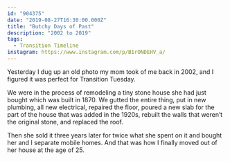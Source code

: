 ```yaml
---
id: "904375"
date: "2019-08-27T16:30:00.000Z"
title: "Butchy Days of Past"
description: "2002 to 2019"
tags:
  - Transition Timeline
instagram: https://www.instagram.com/p/B1rONDEHV_a/
---
```

Yesterday I dug up an old photo my mom took of me back in 2002, and I figured it was perfect for Transition Tuesday.

We were in the process of remodeling a tiny stone house she had just bought which was built in 1870. We gutted the entire thing, put in new plumbing, all new electrical, repaired the floor, poured a new slab for the part of the house that was added in the 1920s, rebuilt the walls that weren’t the original stone, and replaced the roof.

Then she sold it three years later for twice what she spent on it and bought her and I separate mobile homes. And that was how I finally moved out of her house at the age of 25.
